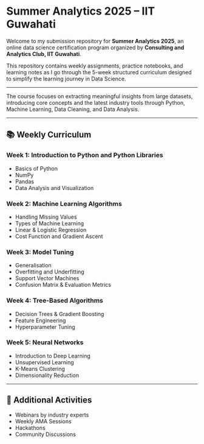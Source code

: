 # Summer Analytics 2025 – IIT Guwahati

Welcome to my submission repository for **Summer Analytics 2025**, an online data science certification program organized by **Consulting and Analytics Club, IIT Guwahati**.

This repository contains weekly assignments, practice notebooks, and learning notes as I go through the 5-week structured curriculum designed to simplify the learning journey in Data Science.

---

The course focuses on extracting meaningful insights from large datasets, introducing core concepts and the latest industry tools through Python, Machine Learning, Data Cleaning, and Data Analysis.

---

## 📚 Weekly Curriculum

### Week 1: Introduction to Python and Python Libraries
- Basics of Python
- NumPy
- Pandas
- Data Analysis and Visualization

### Week 2: Machine Learning Algorithms
- Handling Missing Values
- Types of Machine Learning
- Linear & Logistic Regression
- Cost Function and Gradient Ascent

### Week 3: Model Tuning
- Generalisation
- Overfitting and Underfitting
- Support Vector Machines
- Confusion Matrix & Evaluation Metrics

### Week 4: Tree-Based Algorithms
- Decision Trees & Gradient Boosting
- Feature Engineering
- Hyperparameter Tuning

### Week 5: Neural Networks
- Introduction to Deep Learning
- Unsupervised Learning
- K-Means Clustering
- Dimensionality Reduction

---

## 💬 Additional Activities
- Webinars by industry experts  
- Weekly AMA Sessions  
- Hackathons  
- Community Discussions
  
